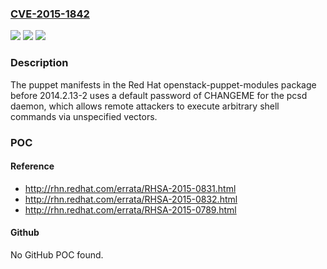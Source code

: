 ### [CVE-2015-1842](https://cve.mitre.org/cgi-bin/cvename.cgi?name=CVE-2015-1842)
![](https://img.shields.io/static/v1?label=Product&message=n%2Fa&color=blue)
![](https://img.shields.io/static/v1?label=Version&message=n%2Fa&color=blue)
![](https://img.shields.io/static/v1?label=Vulnerability&message=n%2Fa&color=brighgreen)

### Description

The puppet manifests in the Red Hat openstack-puppet-modules package before 2014.2.13-2 uses a default password of CHANGEME for the pcsd daemon, which allows remote attackers to execute arbitrary shell commands via unspecified vectors.

### POC

#### Reference
- http://rhn.redhat.com/errata/RHSA-2015-0831.html
- http://rhn.redhat.com/errata/RHSA-2015-0832.html
- http://rhn.redhat.com/errata/RHSA-2015-0789.html

#### Github
No GitHub POC found.

